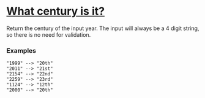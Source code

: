 # [What century is it?](https://www.codewars.com/kata/what-century-is-it "https://www.codewars.com/kata/52fb87703c1351ebd200081f")

Return the century of the input year. The input will always be a 4 digit string, so there is no need for validation. 

### Examples

```
"1999" --> "20th"
"2011" --> "21st"
"2154" --> "22nd"
"2259" --> "23rd"
"1124" --> "12th"
"2000" --> "20th"
```